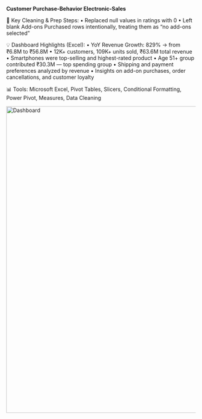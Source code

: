 **Customer Purchase-Behavior Electronic-Sales**

🧹 Key Cleaning & Prep Steps:
• Replaced null values in ratings with 0
• Left blank Add-ons Purchased rows intentionally, treating them as “no add-ons selected”

💡 Dashboard Highlights (Excel):
• YoY Revenue Growth: 829% → from ₹6.8M to ₹56.8M
• 12K+ customers, 109K+ units sold, ₹63.6M total revenue
• Smartphones were top-selling and highest-rated product
• Age 51+ group contributed ₹30.3M — top spending group
• Shipping and payment preferences analyzed by revenue
• Insights on add-on purchases, order cancellations, and customer loyalty

📊 Tools: Microsoft Excel, Pivot Tables, Slicers, Conditional Formatting, Power Pivot, Measures, Data Cleaning

<img width="1865" height="815" alt="Dashboard" src="https://github.com/user-attachments/assets/d1f70226-589f-4b5d-8837-ddae90bf3b36" />
